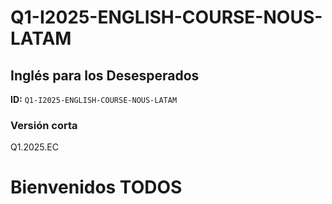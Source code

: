 # Q1-I2025-ENGLISH-COURSE-NOUS-LATAM

## Inglés para los Desesperados

**ID:** `Q1-I2025-ENGLISH-COURSE-NOUS-LATAM`

### Versión corta

Q1.2025.EC

# Bienvenidos TODOS

